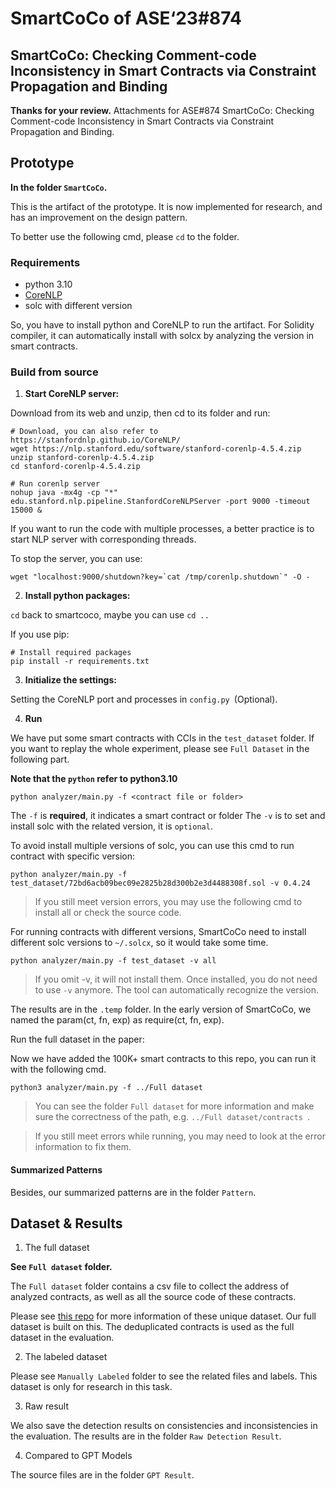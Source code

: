 # SmartCoCo of ASE‘23#874 
## SmartCoCo: Checking Comment-code Inconsistency in Smart Contracts via Constraint Propagation and Binding

**Thanks for your review.**
Attachments for ASE#874 SmartCoCo: Checking Comment-code Inconsistency in Smart Contracts via Constraint Propagation and Binding.

## Prototype 
**In the folder `SmartCoCo`.**

This is the artifact of the prototype. It is now implemented for research, and has an improvement on the design pattern.

To better use the following cmd, please `cd` to the folder.

### Requirements 
- python 3.10
- [CoreNLP](https://stanfordnlp.github.io/CoreNLP/) 
- solc with different version

So, you have to install python and CoreNLP to run the artifact. For Solidity compiler, it can automatically install with solcx by analyzing the version in smart contracts.

### Build from source
1. **Start CoreNLP server:**

Download from its web and unzip, then cd to its folder and run:

```shell
# Download, you can also refer to https://stanfordnlp.github.io/CoreNLP/
wget https://nlp.stanford.edu/software/stanford-corenlp-4.5.4.zip
unzip stanford-corenlp-4.5.4.zip
cd stanford-corenlp-4.5.4.zip
```

```shell
# Run corenlp server
nohup java -mx4g -cp "*" edu.stanford.nlp.pipeline.StanfordCoreNLPServer -port 9000 -timeout 15000 &
```

If you want to run the code with multiple processes, a better practice is to start NLP server with corresponding threads.

To stop the server, you can use:

```shell
wget "localhost:9000/shutdown?key=`cat /tmp/corenlp.shutdown`" -O -
```


2. **Install python packages:**

`cd` back to smartcoco, maybe you can use `cd ..`

If you use pip:

```shell
# Install required packages
pip install -r requirements.txt
```


3. **Initialize the settings:**

Setting the CoreNLP port and processes in `config.py `(Optional). 


4. **Run**

We have put some smart contracts with CCIs in the `test_dataset` folder. 
If you want to replay the whole experiment, please see `Full Dataset` in the following part.

**Note that the `python` refer to python3.10**


```shell
python analyzer/main.py -f <contract file or folder>
```

The `-f` is **required**, it indicates a smart contract or folder
The `-v` is to set and install solc with the related version, it is `optional`.


To avoid install multiple versions of solc, you can use this cmd to run contract with specific version:


```shell
python analyzer/main.py -f test_dataset/72bd6acb09bec09e2825b28d300b2e3d4488308f.sol -v 0.4.24
```

> If you still meet version errors, you may use the following cmd to install all or check the source code.

For running contracts with different versions, SmartCoCo need to install different solc versions to `~/.solcx`, so it would take some time.


```shell
python analyzer/main.py -f test_dataset -v all
```

> If you omit -v, it will not install them. Once installed, you do not need to use `-v` anymore. The tool can automatically recognize the version.

The results are in the `.temp` folder.
In the early version of SmartCoCo, we named the param(ct, fn, exp) as require(ct, fn, exp).

Run the full dataset in the paper:

Now we have added the 100K+ smart contracts to this repo, you can run it with the following cmd. 

```
python3 analyzer/main.py -f ../Full dataset
```

> You can see the folder `Full dataset` for more information and make sure the correctness of the path, e.g. `../Full dataset/contracts `. 


> If you still meet errors while running, you may need to look at the error information to fix them.



#### Summarized Patterns

Besides, our summarized patterns are in the folder `Pattern`.



## Dataset & Results

1. The full dataset

**See `Full dataset` folder.**

The `Full dataset` folder contains a csv file to collect the address of analyzed contracts, as well as all the source code of these contracts.

Please see [this repo](https://github.com/InPlusLab/ReentrancyStudy-Data) for more information of these unique dataset. Our full dataset is built on this. The deduplicated contracts is used as the full dataset in the evaluation.

2. The labeled dataset

Please see `Manually Labeled` folder to see the related files and labels. This dataset is only for research in this task.  


3. Raw result

We also save the detection results on consistencies and inconsistencies in the evaluation. The results are in the folder `Raw Detection Result`.


4. Compared to GPT Models

The source files are in the folder `GPT Result`.
